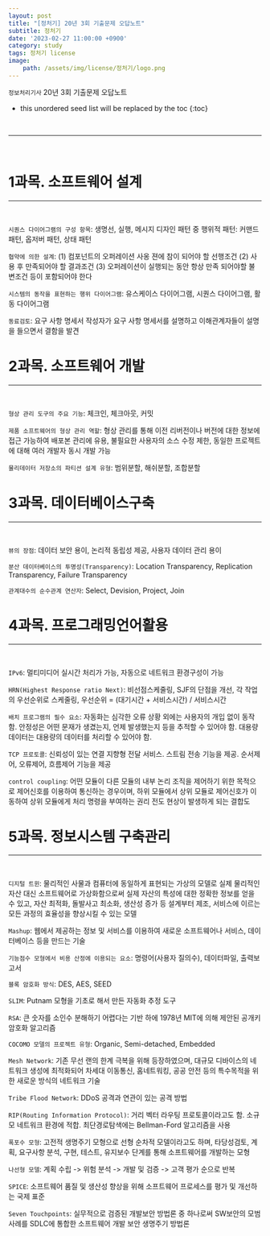 ```yaml
---
layout: post
title: "[정처기] 20년 3회 기출문제 오답노트"
subtitle: 정처기
date: '2023-02-27 11:00:00 +0900'
category: study
tags: 정처기 license
image:
    path: /assets/img/license/정처기/logo.png
---
```


`정보처리기사` 20년 3회 기출문제 오답노트

<!--more-->

* this unordered seed list will be replaced by the toc
{:toc}


<br>
<hr/>
<br>

# 1과목. 소프트웨어 설계
---
<br>

`시퀀스 다이어그램의 구성 항목`: 생명선, 실행, 메시지
디자인 패턴 중 행위적 패턴: 커맨드 패턴, 옵저버 패턴, 상태 패턴<br>

`협약에 의한 설계`: (1) 컴포넌트의 오퍼레이션 사옹 젼에 참이 되어야 할 선행조건 (2) 사용 후 만족되어야 할 결과조건 (3) 오퍼레이션이 실행되는 동안 항상 만족 되어야할 불변조건 등이 포함되어야 한다<br>

`시스템의 동작을 표현하는 행위 다이어그램`: 유스케이스 다이어그램, 시퀀스 다이어그램, 활동 다이어그램<br>

`동료검토`: 요구 사항 명세서 작성자가 요구 사항 명세서를 설명하고 이해관계자들이 설명을 들으면서 결함을 발견<br>


# 2과목. 소프트웨어 개발
---
<br>

`형상 관리 도구의 주요 기능`: 체크인, 체크아웃, 커밋<br>

`제품 소프트웨어의 형상 관리 역할`: 형상 관리를 통해 이전 리버전이나 버전에 대한 정보에 접근 가능하여 배포본 관리에 유용, 불필요한 사용자의 소스 수정 제한, 동일한 프로젝트에 대해 여러 개발자 동시 개발 가능<br>

`물리데이터 저장소의 파티션 설계 유형`: 범위분할, 해쉬분할, 조합분할<br>


# 3과목. 데이터베이스구축
---
<br>

`뷰의 장점`: 데이터 보안 용이, 논리적 동립성 제공, 사용자 데이터 관리 용이<br>

`분산 데이터베이스의 투명성(Transparency)`: Location Transparency, Replication Transparency, Failure Transparency<br>

`관계대수의 순수관계 연산자`: Select, Devision, Project, Join<br>


# 4과목. 프로그래밍언어활용
---
<br>

`IPv6`: 멀티미디어 실시간 처리가 가능, 자동으로 네트워크 환경구성이 가능<br>

`HRN(Highest Response ratio Next)`: 비선점스케줄링, SJF의 단점을 개선, 각 작업의 우선순위로 스케줄링, 우선순위 = (대기시간 + 서비스시간) / 서비스시간<br>

`배치 프로그램의 필수 요소`: 자동화는 심각한 오류 상황 외에는 사용자의 개입 없이 동작함. 안정성은 어떤 문재가 생겼는지, 언제 발생했는지 등을 추적할 수 있어야 함. 대용량 데이터는 대용량의 데이터를 처리할 수 있어야 함.<br>

`TCP 프로토콜`: 신뢰성이 있는 연결 지향형 전달 서비스. 스트림 전송 기능을 제공. 순서제어, 오류제어, 흐름제어 기능을 제공<br>

`control coupling`: 어떤 모듈이 다른 모듈의 내부 논리 조직을 제어하기 위한 목적으로 제어신호를 이용하여 통신하는 경우이며, 하위 모듈에서 상위 모듈로 제어신호가 이동하여 상위 모듈에게 처리 명령을 부여하는 권리 전도 현상이 발생하게 되는 결합도


# 5과목. 정보시스템 구축관리
---
<br>

`디지털 트윈`: 물리적인 사물과 컴퓨터에 동일하게 표현되는 가상의 모델로 실제 물리적인 자산 대신 소프트웨어로 가상화함으로써 실제 자산의 특성에 대한 정확한 정보를 얻을 수 있고, 자산 최적화, 돌발사고 최소화, 생산성 증가 등 설계부터 제조, 서비스에 이르는 모든 과정의 효율성을 향상시킬 수 있는 모델<br>

`Mashup`: 웹에서 제공하는 정보 및 서비스를 이용하여 새로운 소프트웨어나 서비스, 데이터베이스 등을 만드는 기술<br>

`기능점수 모형에서 비용 산정에 이용되는 요소`: 명령어(사용자 질의수), 데이터파일, 출력보고서<br>

`블록 암호화 방식`: DES, AES, SEED<br>

`SLIM`: Putnam 모형을 기초로 해서 만든 자동화 추정 도구<br>

`RSA`: 큰 숫자를 소인수 분해하기 어렵다는 기반 하에 1978년 MIT에 의해 제안된 공개키 암호화 알고리즘<br>

`COCOMO 모델의 프로젝트 유형`: Organic, Semi-detached, Embedded<br>

`Mesh Network`: 기존 무선 랜의 한계 극복을 위해 등장하였으며, 대규모 디바이스의 네트워크 생성에 최적화되어 차세대 이동통신, 홈네트워킹, 공공 안전 등의 특수목적을 위한 새로운 방식의 네트워크 기술<br>

`Tribe Flood Network`: DDoS 공격과 연관이 있는 공격 방법<br>

`RIP(Routing Information Protocol)`: 거리 벡터 라우팅 프로토콜이라고도 함. 소규모 네트워크 환경에 적합. 최단경로탐색에는 Bellman-Ford 알고리즘을 사용<br>

`폭포수 모형`: 고전적 생명주기 모형으로 선형 순차적 모델이라고도 하며, 타당성검토, 계획, 요구사항 분석, 구현, 테스트, 유지보수 단계를 통해 소프트웨어를 개발하는 모형<br>

`나선형 모델`: 계획 수립 -> 위험 분석 -> 개발 및 검증 -> 고객 평가 순으로 반복<br>

`SPICE`: 소프트웨어 품질 및 생산성 향상을 위해 소프트웨어 프로세스를 평가 및 개선하는 국제 표준<br>

`Seven Touchpoints`: 실무적으로 검증된 개발보안 방법론 중 하나로써 SW보안의 모범사례를 SDLC에 통합한 소프트웨어 개발 보안 생명주기 방법론<br>

